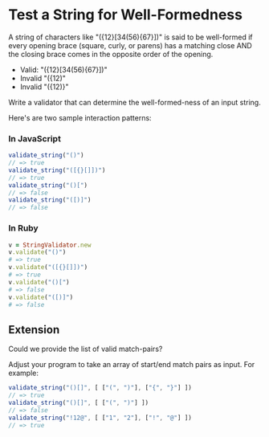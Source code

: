 # Test a String for Well-Formedness

A string of characters like "({12}[34(56){67}])" is said to be well-formed
if every opening brace (square, curly, or parens) has a matching close AND
the closing brace comes in the opposite order of the opening.

* Valid: "({12}[34(56){67}])"
* Invalid "({12)"
* Invalid "({12)}"

Write a validator that can determine the well-formed-ness of an input string.

Here's are two sample interaction patterns:

### In JavaScript

```javascript
validate_string("()")
// => true
validate_string("([{}[]])")
// => true
validate_string("()[")
// => false
validate_string("([)]")
// => false
```

### In Ruby

```ruby
v = StringValidator.new
v.validate("()")
# => true
v.validate("([{}[]])")
# => true
v.validate("()[")
# => false
v.validate("([)]")
# => false
```

## Extension

Could we provide the list of valid match-pairs?

Adjust your program to take an array of start/end match pairs as input. For example:

```javascript
validate_string("()[]", [ ["(", ")"], ["{", "}"] ])
// => true
validate_string("()[]", [ ["(", ")"] ])
// => false
validate_string("!12@", [ ["1", "2"], ["!", "@"] ])
// => true
```
